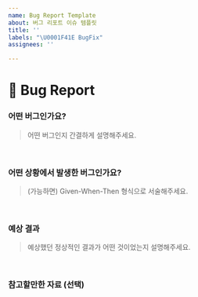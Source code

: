 ```yaml
---
name: Bug Report Template
about: 버그 리포트 이슈 템플릿
title: ''
labels: "\U0001F41E BugFix"
assignees: ''

---
```


# 🐞 Bug Report

### 어떤 버그인가요?
> 어떤 버그인지 간결하게 설명해주세요.

<br>

### 어떤 상황에서 발생한 버그인가요?
> (가능하면) Given-When-Then 형식으로 서술해주세요.

<br>

### 예상 결과
> 예상했던 정상적인 결과가 어떤 것이었는지 설명해주세요.

<br>

### 참고할만한 자료 (선택)
